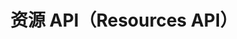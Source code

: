 ---
title: 资源 API（Resources API）
index: true
category:
  - 研发手册
  - Reference
  - 标准模块
order: 5

---